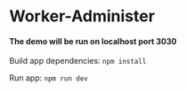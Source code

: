 # Worker-Administer
#### The demo will be run on localhost port 3030
Build app dependencies: ```npm install```

Run app: ```npm run dev```
